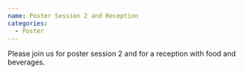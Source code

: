 ```yaml
---
name: Poster Session 2 and Reception
categories:
  - Poster
---
```


Please join us for poster session 2 and for a reception with food and beverages.
